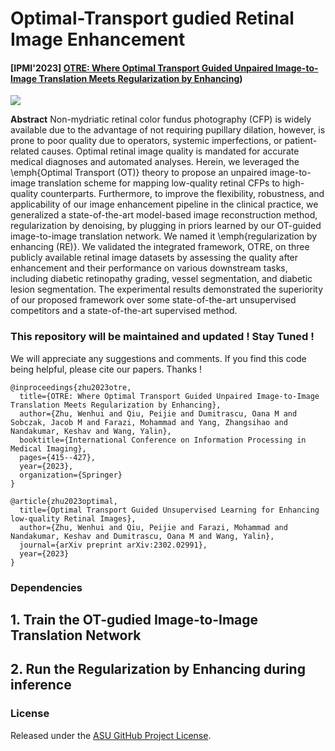 # Optimal-Transport gudied Retinal Image Enhancement 

#### [IPMI'2023] [OTRE: Where Optimal Transport Guided Unpaired Image-to-Image Translation Meets Regularization by Enhancing](https://arxiv.org/pdf/2302.03003.pdf))

<img src="images/network-final.png"/>

**Abstract** 
Non-mydriatic retinal color fundus photography (CFP) is widely available due to the advantage of not requiring pupillary dilation, however, is prone to poor quality due to operators, systemic imperfections, or patient-related causes. Optimal retinal image quality is mandated for accurate medical diagnoses and automated analyses. Herein, we leveraged the \emph{Optimal Transport (OT)} theory to propose an unpaired image-to-image translation scheme for mapping low-quality retinal CFPs to high-quality counterparts. Furthermore, to improve the flexibility, robustness, and applicability of our image enhancement pipeline in the clinical practice, we generalized a state-of-the-art model-based image reconstruction method, regularization by denoising, by plugging in priors learned by our OT-guided image-to-image translation network. We named it \emph{regularization by enhancing (RE)}. We validated the integrated framework, OTRE, on three publicly available retinal image datasets by assessing the quality after enhancement and their performance on various downstream tasks, including diabetic retinopathy grading, vessel segmentation, and diabetic lesion segmentation. The experimental results demonstrated the superiority of our proposed framework over some state-of-the-art unsupervised competitors and a state-of-the-art supervised method. 

### This repository will be maintained and updated ! Stay Tuned !
We will appreciate any suggestions and comments. If you find this code being helpful, please cite our papers. Thanks ! 
```
@inproceedings{zhu2023otre,
  title={OTRE: Where Optimal Transport Guided Unpaired Image-to-Image Translation Meets Regularization by Enhancing},
  author={Zhu, Wenhui and Qiu, Peijie and Dumitrascu, Oana M and Sobczak, Jacob M and Farazi, Mohammad and Yang, Zhangsihao and Nandakumar, Keshav and Wang, Yalin},
  booktitle={International Conference on Information Processing in Medical Imaging},
  pages={415--427},
  year={2023},
  organization={Springer}
}
```
```
@article{zhu2023optimal,
  title={Optimal Transport Guided Unsupervised Learning for Enhancing low-quality Retinal Images},
  author={Zhu, Wenhui and Qiu, Peijie and Farazi, Mohammad and Nandakumar, Keshav and Dumitrascu, Oana M and Wang, Yalin},
  journal={arXiv preprint arXiv:2302.02991},
  year={2023}
}
```

### Dependencies
## 1. Train the OT-gudied Image-to-Image Translation Network 

## 2. Run the Regularization by Enhancing during inference 

### License
Released under the [ASU GitHub Project License](https://github.com/Retinotopy-mapping-Research/DRRM/blob/master/LICENSE.txt).
